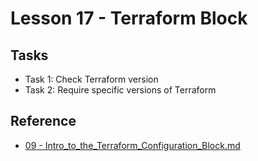 # Lesson 17 - Terraform Block

## Tasks

- Task 1: Check Terraform version
- Task 2: Require specific versions of Terraform

## Reference

- [09 - Intro_to_the_Terraform_Configuration_Block.md](https://github.com/btkrausen/hashicorp/blob/master/terraform/Hands-On%20Labs/Section%2004%20-%20Understand%20Terraform%20Basics/09%20-%20Intro_to_the_Terraform_Configuration_Block.md)
